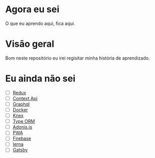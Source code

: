 # Agora eu sei

O que eu aprendo aqui, fica aqui.

# Visão geral

Bom neste repositório eu irei regisitar minha história de aprendizado.

# Eu ainda não sei

- [ ] [Redux](https://redux.js.org/)
- [ ] [Context Api]()
- [ ] [Graphql](https://graphql.org/)
- [ ] [Docker](https://www.docker.com/)
- [ ] [Knex](http://knexjs.org/)
- [ ] [Type ORM](https://typeorm.io)
- [ ] [Adonis.js](https://adonisjs.com/)
- [ ] [PWA](https://web.dev/progressive-web-apps/)
- [ ] [Firebase](https://firebase.google.com/)
- [ ] [lerna](https://lerna.js.org/)
- [ ] [Gatsby](https://www.gatsbyjs.com/)
